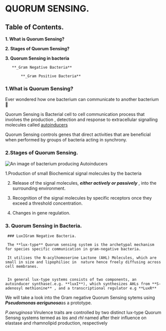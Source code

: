 # QUORUM SENSING.

## Table of Contents.

**1. What is Quorum Sensing?**

**2. Stages of Quorum Sensing?**

**3. Quorum Sensing in bacteria**

       **_Gram Negative Bacteria**

           **_Gram Positive Bacteria**




### 1.What is Quorum Sensing? 
Ever wondered how one bacterium can communicate to another bacterium 🤔 

Quorum Sensing is Bacterial cell to cell communication process that involves the production , detection and response to extracellular signalling molecules called [autoinducers](https://en.wikipedia.org/wiki/Autoinducer)

Quorum Sensing controls genes that direct activities that are beneficial when performed by groups of bacteria acting in synchrony. 

### 2.Stages of Quorum Sensing.

![An image of bacterium producing Autoinducers](https://alchetron.com/cdn/autoinducer-925ee434-926e-46f5-9023-b55228f6d44-resize-750.png)



1.Production of small Biochemical signal molecules by the bacteria

2. Release of the signal molecules, **_either actively or passively_** , into the surrounding environment.

3. Recognition of the signal molecules by specific receptors once they exceed a threshold concentration.

4. Changes in gene regulation.

### 3. Quorum Sensing in Bacteria.
     ### LuxIGram Negative Bacteria.

     The **lux-type** Quorum sensing system is the archetypal mechanism for species specific communication in gram-negative bacteria.

     It utilises the N-acylhomoserine Lactone (AHL) Molecules, which are small in size and lipophilioc in  nature hence freely diffusing across cell membranes.


     In general lux-type systems consists of two components, an autoinducer synthase(.e.g. **luxI**), which synthesizes AHLs from **S-adenosyl methionine** , and a transcriptional regulator e.g **LuxR**



We will take a look into the Gram negative Quorum Sensing sytems using ***Pseudomonas aerigunosa***as a prototype.

*P.aeruginosa* Virulence traits are controlled by two distinct lux-type Quorum Sensng systems termed as *las* and *rhl* named after their influence on elastase and rhamnolipid production,  respectively



